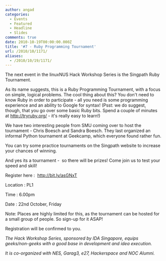 ```yaml
---
author: angad
categories:
  - Events
  - Featured
  - Headline
  - Slides
comments: true
date: 2010-10-19T00:00:00.000Z
title: '#7 - Ruby Programming Tournament'
url: /2010/10/1171/
aliases:
  - /2010/10/19/1171/
---
```


<div id="_mcePaste" style="position: absolute; left: -10000px; top: 0px; width: 1px; height: 1px; overflow-x: hidden; overflow-y: hidden;">The next event in the linuxNUS Hack Workshop Series is the Singpath Ruby Tournament.</div>
<div id="_mcePaste" style="position: absolute; left: -10000px; top: 0px; width: 1px; height: 1px; overflow-x: hidden; overflow-y: hidden;">As its name suggests, this is a Ruby Programming Tournament, with a focus on simple, logical problems. The cool thing about this? You don't need to know Ruby in order to participate - all you need is some programming experience and an ability to Google for syntax! (Psst: we do suggest, though, that you go over some basic Ruby bits. Spend a couple of minutes at http://tryruby.org/ - it's really easy to learn!)</div>
<div id="_mcePaste" style="position: absolute; left: -10000px; top: 0px; width: 1px; height: 1px; overflow-x: hidden; overflow-y: hidden;">We have two interesting people from SMU coming over to host the tournament - Chris Boesch and Sandra Boesch. They last organized an informal Python tournament at Geekcamp, which everyone found rather fun.</div>
<div id="_mcePaste" style="position: absolute; left: -10000px; top: 0px; width: 1px; height: 1px; overflow-x: hidden; overflow-y: hidden;">You can try some practice tournaments on the Singpath website to increase your chances of winning.</div>
<div id="_mcePaste" style="position: absolute; left: -10000px; top: 0px; width: 1px; height: 1px; overflow-x: hidden; overflow-y: hidden;">And yes its a tournament -  so there will be prizes! Come join us to test your speed and skill!</div>
<div id="_mcePaste" style="position: absolute; left: -10000px; top: 0px; width: 1px; height: 1px; overflow-x: hidden; overflow-y: hidden;">Register here :  http://bit.ly/asGNxT</div>
<div id="_mcePaste" style="position: absolute; left: -10000px; top: 0px; width: 1px; height: 1px; overflow-x: hidden; overflow-y: hidden;">Location : Will be confirmed to those who register.</div>
<div id="_mcePaste" style="position: absolute; left: -10000px; top: 0px; width: 1px; height: 1px; overflow-x: hidden; overflow-y: hidden;">Time : 6.00pm</div>
<div id="_mcePaste" style="position: absolute; left: -10000px; top: 0px; width: 1px; height: 1px; overflow-x: hidden; overflow-y: hidden;">Date : 22nd October, Friday</div>
<div id="_mcePaste" style="position: absolute; left: -10000px; top: 0px; width: 1px; height: 1px; overflow-x: hidden; overflow-y: hidden;">Note: Places are highly limited for this, as the tournament can be hosted for a small group of people. So sign-up for it ASAP!</div>
<div id="_mcePaste" style="position: absolute; left: -10000px; top: 0px; width: 1px; height: 1px; overflow-x: hidden; overflow-y: hidden;">Registration will be confirmed to you.</div>
The next event in the linuxNUS Hack Workshop Series is the Singpath Ruby Tournament.

As its name suggests, this is a Ruby Programming Tournament, with a focus on simple, logical problems. The cool thing about this? You don't need to know Ruby in order to participate - all you need is some programming experience and an ability to Google for syntax! (Psst: we do suggest, though, that you go over some basic Ruby bits. Spend a couple of minutes at http://tryruby.org/ - it's really easy to learn!)

We have two interesting people from SMU coming over to host the tournament - Chris Boesch and Sandra Boesch. They last organized an informal Python tournament at Geekcamp, which everyone found rather fun.

You can try some practice tournaments on the Singpath website to increase your chances of winning.

And yes its a tournament -  so there will be prizes! Come join us to test your speed and skill!

Register here :  <a href="http://bit.ly/asGNxT">http://bit.ly/asGNxT</a>

Location : PL1

Time : 6.00pm

Date : 22nd October, Friday

Note: Places are highly limited for this, as the tournament can be hosted for a small group of people. So sign-up for it ASAP!

Registration will be confirmed to you.

<em>The Hack Workshop Series, sponsored by IDA Singapore, equips geeks/non-geeks with a good base in development and idea execution.

It is co-organized with NES, Garag3, e27, Hackerspace and NOC Alumni.</em>
